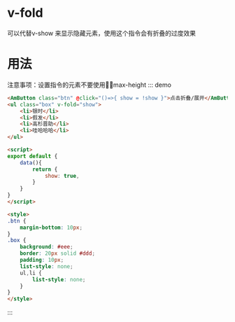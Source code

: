 # v-fold
可以代替v-show 来显示隐藏元素，使用这个指令会有折叠的过度效果

# 用法
注意事项：设置指令的元素不要使用max-height
::: demo
``` html
<AmButton class="btn" @click="()=>{ show = !show }">点击折叠/展开</AmButton>
<ul class="box" v-fold="show">
    <li>银时</li>
    <li>假发</li>
    <li>高杉晋助</li>
    <li>哇哈哈哈</li>
</ul>

<script>
export default {
    data(){
        return {
            show: true,
        }
    }
}
</script>

<style>
.btn {
    margin-bottom: 10px;
}
.box {
    background: #eee;
    border: 20px solid #ddd;
    padding: 10px;
    list-style: none;
    ul,li {
        list-style: none;
    }
}
</style>
```
:::